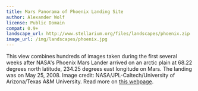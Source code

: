 ```yaml
---
title: Mars Panorama of Phoenix Landing Site
author: Alexander Wolf
license: Public Domain
compat: 0.9+
landscape_url: http://www.stellarium.org/files/landscapes/phoenix.zip
image_url: /img/landscapes/phoenix.jpg
---
```

This view combines hundreds of images taken during the first several weeks after NASA's Phoenix Mars Lander arrived on an arctic plain at 68.22 degrees north latitude, 234.25 degrees east longitude on Mars. The landing was on May 25, 2008. Image credit: NASA/JPL-Caltech/University of Arizona/Texas A&M University. Read more on <a href="http://photojournal.jpl.nasa.gov/catalog/PIA13804">this webpage</a>.